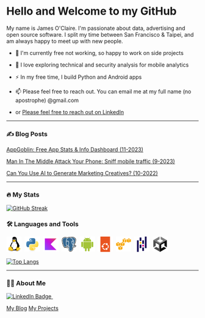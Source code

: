 # Hello and Welcome to my GitHub

My name is James O'Claire. I'm passionate about data, advertising and open source software. I split my time between San Francisco & Taipei, and am always happy to meet up with new people.

- :telescope: I'm currently free not working, so happy to work on side projects

- :seedling: I love exploring technical and security analysis for mobile analytics

- :zap: In my free time, I build Python and Android apps

- :mailbox: Please feel free to reach out. You can email me at my full name (no apostrophe) @gmail.com
-   or [Please feel free to reach out on LinkedIn](https://linkedin.com/in/jamesoclaire)


---


### :writing_hand: Blog Posts
[AppGoblin: Free App Stats & Info Dashboard (11-2023)](https://jamesoclaire.com/2023/11/07/appgoblin-free-app-stats-info/)

[Man In The Middle Attack Your Phone: Sniff mobile traffic (9-2023)](https://jamesoclaire.com/2023/09/08/how-to-see-traffic-from-your-android-device/)

[Can You Use AI to Generate Marketing Creatives? (10-2022)](https://jamesoclaire.com/2022/10/03/generating-ads-with-stable-diffusion/)

---

### :fire: My Stats
[![GitHub Streak](http://github-readme-streak-stats.herokuapp.com?user=ddxv&theme=dark&background=000000)](https://git.io/streak-stats)


### :hammer_and_wrench: Languages and Tools
<div>
<img src="https://github.com/devicons/devicon/blob/master/icons/linux/linux-original.svg" title="Linux" alt="Linux" width="40" height="40"/>&nbsp;
<img src="https://github.com/devicons/devicon/blob/master/icons/python/python-original.svg" title="Python" alt="Python" width="40" height="40"/>&nbsp;
<img src="https://github.com/devicons/devicon/blob/master/icons/kotlin/kotlin-original.svg" title="Kotlin" alt="Kotlin" width="40" height="40"/>&nbsp;
<img src="https://github.com/devicons/devicon/blob/master/icons/postgresql/postgresql-original.svg" title="PostgreSQL" alt="PostgreSQL" width="40" height="40"/>&nbsp;
<img src="https://github.com/devicons/devicon/blob/master/icons/android/android-original.svg" title="Android" alt="Android" width="40" height="40"/>&nbsp;
<img src="https://github.com/devicons/devicon/blob/master/icons/ubuntu/ubuntu-plain.svg" title="Ubuntu" alt="Ubuntu" width="40" height="40"/>&nbsp;  
<img src="https://github.com/devicons/devicon/blob/master/icons/amazonwebservices/amazonwebservices-original.svg" title="AWS" alt="AWS" width="40" height="40"/>&nbsp;
<img src="https://github.com/devicons/devicon/blob/master/icons/pandas/pandas-original.svg" title="Pandas" alt="Pandas" width="40" height="40"/>&nbsp;
<img src="https://github.com/devicons/devicon/blob/master/icons/unity/unity-original.svg" title="Unity" alt="Unity" width="40" height="40"/>&nbsp;

</div>


[![Top Langs](https://github-readme-stats.vercel.app/api/top-langs/?username=ddxv&layout=compact&theme=vision-friendly-dark)](https://github.com/anuraghazra/github-readme-stats)


---



### :man_technologist: About Me

  <div id="badges">
    <a href="https://linkedin.com/in/jamesoclaire">
      <img src="https://img.shields.io/badge/LinkedIn-blue?style=for-the-badge&logo=linkedin&logoColor=white" alt="LinkedIn Badge"/>
    </a>
      <img src="https://komarev.com/ghpvc/?username=ddxv&style=flat-square&color=blue" alt=""/>
  </div>
  
[My Blog](https://jamesoclaire.com/)
[My Projects](https://jamesoclaire.com/portfolio)


